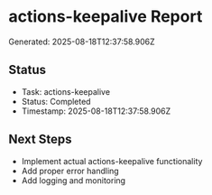 # actions-keepalive Report

Generated: 2025-08-18T12:37:58.906Z

## Status
- Task: actions-keepalive
- Status: Completed
- Timestamp: 2025-08-18T12:37:58.906Z

## Next Steps
- Implement actual actions-keepalive functionality
- Add proper error handling
- Add logging and monitoring
